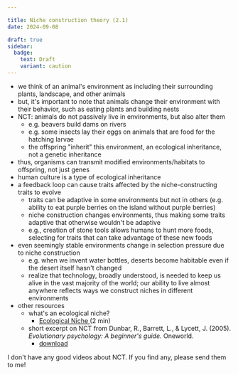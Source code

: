 ```yaml
---

title: Niche construction theory (2.1)
date: 2024-09-08

draft: true
sidebar:
  badge:
    text: Draft
    variant: caution
---
```


- we think of an animal's environment as including their surrounding plants, landscape, and other animals
- but, it's important to note that animals change their environment with their behavior, such as eating plants and building nests
- NCT: animals do not passively live in environments, but also alter them
	- e.g. beavers build dams on rivers
	- e.g. some insects lay their eggs on animals that are food for the hatching larvae
	- the offspring "inherit" this environment, an ecological inheritance, not a genetic inheritance
- thus, organisms can transmit modified environments/habitats to offspring, not just genes
- human culture is a type of ecological inheritance
- a feedback loop can cause traits affected by the niche-constructing traits to evolve
	- traits can be adaptive in some environments but not in others (e.g. ability to eat purple berries on the island without purple berries)
	- niche construction changes environments, thus making some traits adaptive that otherwise wouldn't be adaptive
	- e.g., creation of stone tools allows humans to hunt more foods, selecting for traits that can take advantage of these new foods
- even seemingly stable environments change in selection pressure due to niche construction
	- e.g. when we invent water bottles, deserts become habitable even if the desert itself hasn't changed
	- realize that technology, broadly understood, is needed to keep us alive in the vast majority of the world; our ability to live almost anywhere reflects ways we construct niches in different environments
- other resources
	- what's an ecological niche?
		- [Ecological Niche ](https://www.youtube.com/watch?v=N4vUa5FmtcY) (2 min)
	- short excerpt on NCT from Dunbar, R., Barrett, L., & Lycett, J. (2005). _Evolutionary psychology: A beginner's guide_. Oneworld.
		- [download](https://raw.githubusercontent.com/jfrome1/ntw2029/main/public/downloads/nct-dunbarEvolutionaryPsychologyBeginner2005.pdf)

I don't have any good videos about NCT. If you find any, please send them to me!
